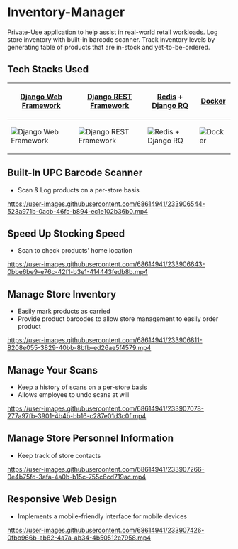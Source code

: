 # Inventory-Manager
Private-Use application to help assist in real-world retail workloads. Log store inventory with built-in barcode scanner. Track inventory levels by generating table of products that are in-stock and yet-to-be-ordered.

## Tech Stacks Used
| <p><a href="https://www.djangoproject.com/">Django Web Framework</a></p> | <p><a href="https://www.django-rest-framework.org/">Django REST Framework</a></p> | <p><a href="https://redis.io/">Redis</a> + <a href="https://python-rq.org/">Django RQ</a></p> | <p><a href="https://www.docker.com/">Docker</a></p> |
| --------------------------------------------------------------------- | --------------------------------------------------------------------------------- | --------------------------------------------------------------------------------- |--------------------------------------------------------------------------------- |
| <p><img alt="Django Web Framework" src="https://user-images.githubusercontent.com/68614941/224603539-066e79d0-32a0-466f-bbe0-42de25b01612.png" /></p>    | <p><img alt="Django REST Framework" src="https://user-images.githubusercontent.com/68614941/224606212-106bfd6a-49eb-491a-9c6c-0ec7a814aea4.png" /></p> | <p><img alt="Redis + Django RQ" src="https://user-images.githubusercontent.com/68614941/224603543-ac2707c1-d572-4f3e-848e-444f99991004.png" /></p>  | <p><img alt="Docker" src="https://user-images.githubusercontent.com/68614941/224604127-6309ad96-6f12-4e07-8849-4cac735c05d6.png" /></p>


## Built-In UPC Barcode Scanner
* Scan & Log products on a per-store basis

https://user-images.githubusercontent.com/68614941/233906544-523a971b-0acb-46fc-b894-ec1e102b36b0.mp4


## Speed Up Stocking Speed
* Scan to check products' home location

https://user-images.githubusercontent.com/68614941/233906643-0bbe6be9-e76c-42f1-b3e1-414443fedb8b.mp4


## Manage Store Inventory
* Easily mark products as carried
* Provide product barcodes to allow store management to easily order product

https://user-images.githubusercontent.com/68614941/233906811-8208e055-3829-40bb-8bfb-ed26ae5f4579.mp4


## Manage Your Scans
* Keep a history of scans on a per-store basis
* Allows employee to undo scans at will

https://user-images.githubusercontent.com/68614941/233907078-277a97fb-3901-4b4b-bb16-c287e01d3c0f.mp4


## Manage Store Personnel Information
* Keep track of store contacts

https://user-images.githubusercontent.com/68614941/233907266-0e4b75fd-3afa-4a0b-b15c-755c6cd719ac.mp4


## Responsive Web Design
* Implements a mobile-friendly interface for mobile devices

https://user-images.githubusercontent.com/68614941/233907426-0fbb966b-ab82-4a7a-ab34-4b50512e7958.mp4
